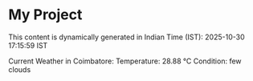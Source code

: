 # My Project

This content is dynamically generated in Indian Time (IST): 2025-10-30 17:15:59 IST


Current Weather in Coimbatore:
Temperature: 28.88 °C
Condition: few clouds
